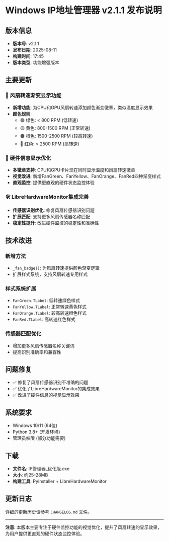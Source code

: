 # Windows IP地址管理器 v2.1.1 发布说明

## 版本信息
- **版本号**: v2.1.1
- **发布日期**: 2025-08-11
- **构建时间**: 17:45
- **版本类型**: 功能增强版本

## 主要更新

### 🎨 风扇转速渐变显示功能
- **新增功能**: 为CPU和GPU风扇转速添加颜色渐变徽章，类似温度显示效果
- **颜色规则**: 
  - 🟢 绿色: < 800 RPM (低转速)
  - 🟡 黄色: 800-1500 RPM (正常转速)
  - 🟠 橙色: 1500-2500 RPM (较高转速)
  - 🔴 红色: > 2500 RPM (高转速)

### 🔧 硬件信息显示优化
- **多徽章支持**: CPU和GPU卡片现在同时显示温度和风扇转速徽章
- **视觉改进**: 新增FanGreen、FanYellow、FanOrange、FanRed四种渐变样式
- **直观监控**: 提供更直观的硬件状态监控体验

### 🛠️ LibreHardwareMonitor集成完善
- **传感器识别优化**: 修复风扇传感器识别问题
- **扩展匹配**: 支持更多风扇传感器名称匹配
- **稳定性提升**: 改进硬件监控的稳定性和准确性

## 技术改进

### 新增方法
- `_fan_badge()`: 为风扇转速提供颜色渐变逻辑
- 扩展样式系统，支持风扇转速专用样式

### 样式系统扩展
- `FanGreen.TLabel`: 低转速绿色样式
- `FanYellow.TLabel`: 正常转速黄色样式  
- `FanOrange.TLabel`: 较高转速橙色样式
- `FanRed.TLabel`: 高转速红色样式

### 传感器匹配优化
- 增加更多风扇传感器名称关键词
- 提高识别准确率和兼容性

## 问题修复
- ✅ 修复了风扇传感器识别不准确的问题
- ✅ 优化了LibreHardwareMonitor的集成效果
- ✅ 改进了硬件信息的视觉显示效果

## 系统要求
- Windows 10/11 (64位)
- Python 3.8+ (开发环境)
- 管理员权限 (部分功能需要)

## 下载
- **文件名**: IP管理器_优化版.exe
- **大小**: 约25-28MB
- **构建工具**: PyInstaller + LibreHardwareMonitor

## 更新日志
详细的更新历史请参考 `CHANGELOG.md` 文件。

---

**注意**: 本版本主要专注于硬件监控功能的视觉优化，提升了风扇转速的显示效果，为用户提供更直观的硬件状态监控体验。 